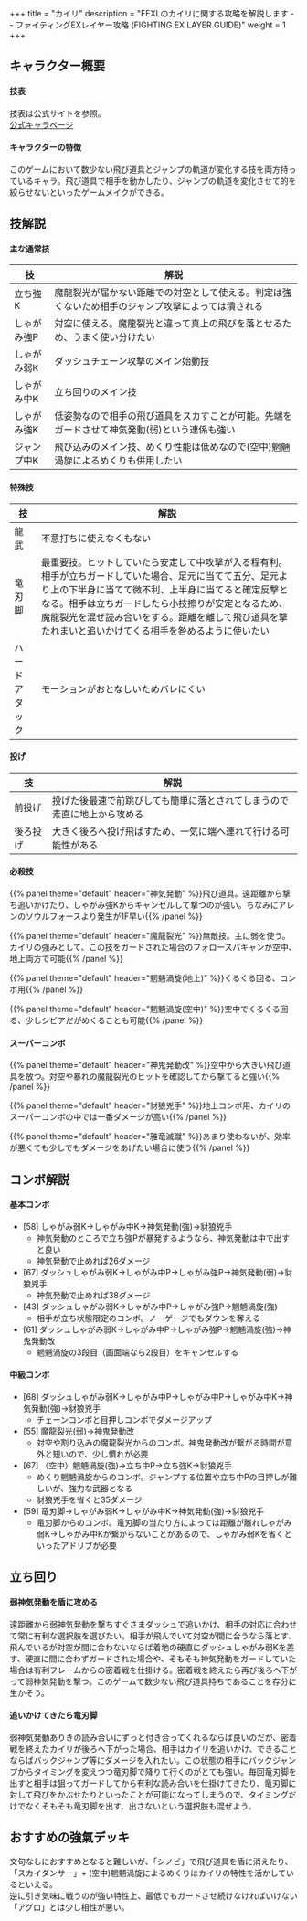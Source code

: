 +++
title = "カイリ"
description = "FEXLのカイリに関する攻略を解説します -- ファイティングEXレイヤー攻略 (FIGHTING EX LAYER GUIDE)"
weight = 1
+++

## キャラクター概要

#### 技表

技表は公式サイトを参照。  
[公式キャラページ](http://www.arika.co.jp/product/fexl_hp/jp/chara_jp/fexl_jp_chara01.html)

#### キャラクターの特徴

このゲームにおいて数少ない飛び道具とジャンプの軌道が変化する技を両方持っているキャラ。飛び道具で相手を動かしたり、ジャンプの軌道を変化させて的を絞らせないといったゲームメイクができる。

## 技解説

#### 主な通常技

|技|解説|
|---|----|
|立ち強K|魔龍裂光が届かない距離での対空として使える。判定は強くないため相手のジャンプ攻撃によっては潰される|
|しゃがみ強P|対空に使える。魔龍裂光と違って真上の飛びを落とせるため、うまく使い分けたい|
|しゃがみ弱K|ダッシュチェーン攻撃のメイン始動技|
|しゃがみ中K|立ち回りのメイン技|
|しゃがみ強K|低姿勢なので相手の飛び道具をスカすことが可能。先端をガードさせて神気発動(弱)という連係も強い|
|ジャンプ中K|飛び込みのメイン技、めくり性能は低めなので(空中)魍魎渦旋によるめくりも併用したい|

#### 特殊技

|技|解説|
|---|----|
|龍武|不意打ちに使えなくもない|
|竜刃脚|最重要技。ヒットしていたら安定して中攻撃が入る程有利。相手が立ちガードしていた場合、足元に当てて五分、足元より上の下半身に当てて微不利、上半身に当てると確定反撃となる。相手は立ちガードしたら小技擦りが安定となるため、魔龍裂光を混ぜ読み合いをする。距離を離して飛び道具を撃たれまいと追いかけてくる相手を咎めるように使いたい|
|ハードアタック|モーションがおとなしいためバレにくい|

#### 投げ

|技|解説|
|---|----|
|前投げ|投げた後最速で前跳びしても簡単に落とされてしまうので素直に地上から攻める|
|後ろ投げ|大きく後ろへ投げ飛ばすため、一気に端へ連れて行ける可能性がある|

#### 必殺技

{{% panel theme="default" header="神気発動" %}}飛び道具。遠距離から撃ち追いかけたり、しゃがみ強Kからキャンセルして撃つのが強い。ちなみにアレンのソウルフォースより発生が1F早い{{% /panel %}}

{{% panel theme="default" header="魔龍裂光" %}}無敵技。主に弱を使う。カイリの強みとして、この技をガードされた場合のフォロースパキャンが空中、地上両方で可能{{% /panel %}}

{{% panel theme="default" header="魍魎渦旋(地上)" %}}くるくる回る、コンボ用{{% /panel %}}

{{% panel theme="default" header="魍魎渦旋(空中)" %}}空中でくるくる回る、少しシビアだがめくることも可能{{% /panel %}}


#### スーパーコンボ

{{% panel theme="default" header="神鬼発動改" %}}空中から大きい飛び道具を放つ。対空や暴れの魔龍裂光のヒットを確認してから撃てると強い{{% /panel %}}

{{% panel theme="default" header="豺狼兇手" %}}地上コンボ用、カイリのスーパーコンボの中では一番ダメージが高い{{% /panel %}}

{{% panel theme="default" header="雅竜滅蹴" %}}あまり使わないが、効率が悪くても少しでもダメージをあげたい場合に使う{{% /panel %}}


## コンボ解説

#### 基本コンボ

- [58] しゃがみ弱K→しゃがみ中K→神気発動(強)→豺狼兇手
    - 神気発動のところで立ち強Pが暴発するようなら、神気発動は中で出すと良い
    - 神気発動で止めれば26ダメージ
- [67] ダッシュしゃがみ弱K→しゃがみ中P→しゃがみ強P→神気発動(弱)→豺狼兇手
    - 神気発動で止めれば38ダメージ
- [43] ダッシュしゃがみ弱K→しゃがみ中P→しゃがみ強P→魍魎渦旋(強)
    - 相手が立ち状態限定のコンボ。ノーゲージでもダウンを奪える
- [61] ダッシュしゃがみ弱K→しゃがみ中P→しゃがみ強P→魍魎渦旋(強)→神鬼発動改
    - 魍魎渦旋の3段目（画面端なら2段目）をキャンセルする

#### 中級コンボ

- [68] ダッシュしゃがみ弱K→しゃがみ中P→しゃがみ中P→しゃがみ中K→神気発動(強)→豺狼兇手
    - チェーンコンボと目押しコンボでダメージアップ
- [55] 魔龍裂光(弱)→神鬼発動改
    - 対空や割り込みの魔龍裂光からのコンボ。神鬼発動改が繋がる時間が意外と短いので、少し慣れが必要
- [67] （空中）魍魎渦旋(強)→立ち中P→立ち強K→豺狼兇手
    - めくり魍魎渦旋からのコンボ。ジャンプする位置や立ち中Pの目押しが難しいが、強力な武器となる
    - 豺狼兇手を省くと35ダメージ
- [59] 竜刃脚→しゃがみ弱K→しゃがみ中K→神気発動(強)→豺狼兇手
    - 竜刃脚からのコンボ。竜刃脚の当たり方によっては距離が離れしゃがみ弱K→しゃがみ中Kが繋がらないことがあるので、しゃがみ弱Kを省くといったアドリブが必要

## 立ち回り

#### 弱神気発動を盾に攻める

遠距離から弱神気発動を撃ちすぐさまダッシュで追いかけ、相手の対応に合わせて常に有利な選択肢を選びたい。相手が飛んでいて対空が間に合うなら落とす、飛んでいるが対空が間に合わないならば着地の硬直にダッシュしゃがみ弱Kを差す、硬直に間に合わずガードされた場合や、そもそも神気発動をガードしていた場合は有利フレームからの密着戦を仕掛ける。密着戦を終えたら再び後ろへ下がって弱神気発動を撃つ。このゲームで数少ない飛び道具持ちであることを存分に生かそう。

#### 追いかけてきたら竜刃脚

弱神気発動ありきの読み合いにずっと付き合ってくれるならば良いのだが、密着戦を終えたカイリが後ろへ下がった場合、相手はカイリを追いかけ、できることならばバックジャンプ等にダメージを入れたい。この状態の相手にバックジャンプからタイミングを変えつつ竜刃脚で降りて行くのがとても強い。毎回竜刃脚を出すと相手は狙ってガードしてから有利な読み合いを仕掛けてきたり、竜刃脚に対して飛びをかぶせたりといったことが可能になってしまうので、タイミングだけでなくそもそも竜刃脚を出す、出さないという選択肢も混ぜよう。

## おすすめの強氣デッキ

文句なしにおすすめとなると難しいが、「シノビ」で飛び道具を盾に消えたり、「スカイダンサー」+ (空中)魍魎渦旋によるめくりはカイリの特性を活かしているといえる。  
逆に引き気味に戦うのが強い特性上、最低でもガードさせ続けなければいけない「アグロ」とは少し相性が悪い。
